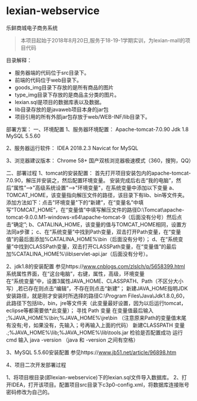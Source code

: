 # lexian-webservice
乐鲜商城电子商务系统
> 本项目起始于2018年8月20日,服务于18-19-1学期实训，为lexian-mall的项目代码

目录解释：

- 服务器端的代码位于src目录下。
- 前端的代码位于web目录下。
- goods_img目录下存放的是所有商品的图片
- type_img目录下存放的是商品主分类的图片。
- lexian.sql是项目的数据库表以及数据。
- lib目录存放的是javaweb项目本身的jar包
- 项目引用的所有外部jar包存放于web/WEB-INF/lib目录下。

部署方案：
一、环境配置
1、服务器环境配置：
Apache-tomcat-7.0.90
Jdk 1.8
MySQL 5.5.60

2、服务器运行软件：
IDEA 2018.2.3
Navicat for MySQL

3、浏览器建议版本：
Chrome 58+
国产双核浏览器极速模式（360，搜狗，QQ）

二、部署过程
1、tomcat的安装配置：
首先打开项目安装包内的apache-tomcat-7.0.90，解压并安装之，然后配置环境变量。
安装完成后右击“我的电脑”，然后“属性”—>"高级系统设置"—>"环境变量"，在系统变量中添加以下变量
a、TOMCAT_HOME，该变量指向解压文件的路径，该目录下有lib、bin等文件夹。
添加方法如下：点击"环境变量"下的“新建”，在“变量名”中填写“TOMCAT_HOME”，在“变量值”中填写解压文件的路径D:\Tomcat\apache-tomcat-9.0.0.M1-windows-x64\apache-tomcat-9（后面没有分号）然后点击“确定”;
b、CATALINA_HOME，该变量的值与TOMCAT_HOME相同，设置方法同a步骤；
c、在“系统变量”中找到Path变量，双击打开Path变量，在“变量值”的最后面添加%CATALINA_HOME%\bin（后面没有分号）；
d、在“系统变量”中找到CLASSPath变量，双击打开CLASSPath变量，在“变量值”的最后加%CATALINA_HOME%\lib\servlet-api.jar（后面没有分号）。

2、jdk1.8的安装配置
参见https://www.cnblogs.com/zlslch/p/5658399.html
系统属性界面，在“这台电脑”，右键，属性，高级，环境变量 	
在“系统变量”中，设置3属性JAVA_HOME、CLASSPATH、Path（不区分大小写）,若已存在则点击“编辑”，不存在则点击“新建”；
新建JAVA_HOME指明JDK安装路径，就是刚才安装时所选择的路径C:\Program Files\Java\Jdk1.8.0_60，此路径下包括lib，bin，jre等文件夹（此变量最好设置，因为以后运行tomcat，eclipse等都需要依*此变量）；
 寻找 Path 变量
在变量值最后输入
 ;%JAVA_HOME%\bin;%JAVA_HOME%\jre\bin
（注意原来Path的变量值末尾有没有;号，如果没有，先输入；号再输入上面的代码）
新建CLASSPATH 变量
.;%JAVA_HOME%\lib;%JAVA_HOME%\lib\tools.jar
检验是否配置成功 运行cmd 输入 java -version （java 和 -version 之间有空格）

3、MySQL 5.5.60安装配置
参见https://www.jb51.net/article/96898.htm

4、项目二次开发部署过程

1、将项目根目录(即lexian-webservice)下的lexian.sql文件导入数据库。
2、打开IDEA，打开该项目。配置项目src目录下c3p0-config.xml，将数据库连接账号密码修改为自己的。
